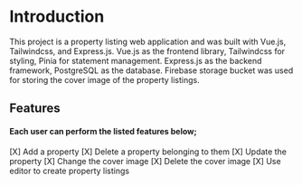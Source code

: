 # Introduction

This project is a property listing web application and was built with Vue.js, Tailwindcss, and Express.js. Vue.js as the frontend library, Tailwindcss for styling, Pinia for statement management. Express.js as the backend framework, PostgreSQL as the database. Firebase storage bucket was used for storing the cover image of the property listings.

## Features

#### Each user can perform the listed features below;

[X] Add a property
[X] Delete a property belonging to them
[X] Update the property
[X] Change the cover image
[X] Delete the cover image
[X] Use editor to create property listings
